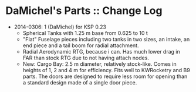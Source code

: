 # DaMichel's Parts :: Change Log

* 2014-0306: 1 (DaMichel) for KSP 0.23
	+ Spherical Tanks with 1.25 m base from 0.625 to 10 t
	+ "Flat" Fuselage pieces including two tanks in two sizes, an intake, an end piece and a tail boom for radial attachment.
	+ Radial Aerodynamic RTG, because i can. Has much lower drag in FAR than stock RTG due to not having attach nodes.
	+ New: Cargo Bay: 2.5 m diameter, relatively stock-like. Comes in heights of 1, 2 and 4 m for efficiency. Fits well to KWRocketry and B9 parts. The doors are designed to require less room for opening than a standard design made of a single door piece.